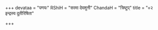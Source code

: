 +++
devataa = "पणयः"
RShiH = "सरमा देवशुनी"
ChandaH = "त्रिष्टुप्"
title = "०२ इन्द्रस्य दूतीरिषिता"

+++
